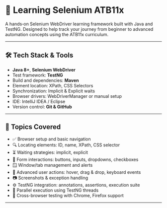 # 🚀 Learning Selenium ATB11x

A hands‑on Selenium WebDriver learning framework built with Java and TestNG. Designed to help track your journey from beginner to advanced automation concepts using the ATB11x curriculum.

---

## 🛠️ Tech Stack & Tools

- **Java 8+**, **Selenium WebDriver**
- Test framework: **TestNG**
- Build and dependencies: **Maven**
- Element location: XPath, CSS Selectors
- Synchronization: Implicit & Explicit waits
- Browser drivers: WebDriverManager or manual setup
- IDE: IntelliJ IDEA / Eclipse
- Version control: **Git & GitHub**

---

## 🧪 Topics Covered

- ✅ Browser setup and basic navigation  
- 🔍 Locating elements: ID, name, XPath, CSS selector  
- ⏳ Waiting strategies: implicit, explicit  
- 🧩 Form interactions: buttons, inputs, dropdowns, checkboxes  
- 🪟 Window/tab management and alerts  
- 🧠 Advanced user actions: hover, drag & drop, keyboard events  
- 📷 Screenshots & exception handling  
- ⚙️ TestNG integration: annotations, assertions, execution suite  
- 🧵 Parallel execution using TestNG threads  
- 🔁 Cross-browser testing with Chrome, Firefox support

---
